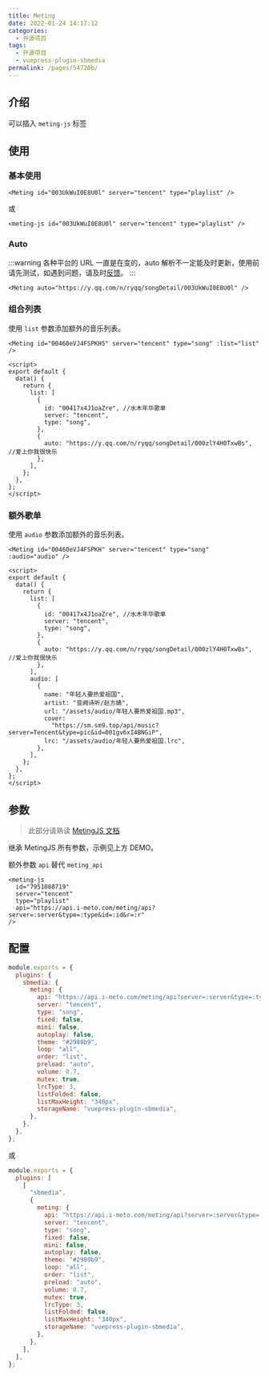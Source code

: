 ```yaml
---
title: Meting
date: 2022-01-24 14:17:12
categories:
  - 开源项目
tags:
  - 开源项目
  - vuepress-plugin-sbmedia
permalink: /pages/54720b/
---
```


## 介绍

可以插入 `meting-js` 标签

## 使用

### 基本使用

<Meting id="003UkWuI0E8U0l" server="tencent" type="song" />

```vue
<Meting id="003UkWuI0E8U0l" server="tencent" type="playlist" />
```

或

```vue
<meting-js id="003UkWuI0E8U0l" server="tencent" type="playlist" />
```

### Auto

<Meting auto="https://y.qq.com/n/ryqq/songDetail/003UkWuI0E8U0l" />

:::warning
各种平台的 URL 一直是在变的，auto 解析不一定能及时更新，使用前请先测试，如遇到问题，请及时[反馈](https://github.com/u2sb/vuepress-plugin-sbmedia/issues)。
:::

```vue
<Meting auto="https://y.qq.com/n/ryqq/songDetail/003UkWuI0E8U0l" />
```

### 组合列表

<Meting id="003UkWuI0E8U0l" server="tencent" type="song" :list="list" />

使用 `list` 参数添加额外的音乐列表。

```vue
<Meting id="00460eVJ4FSPKH5" server="tencent" type="song" :list="list" />

<script>
export default {
  data() {
    return {
      list: [
        {
          id: "00417x4J1oaZre", //水木年华歌单
          server: "tencent",
          type: "song",
        },
        {
          auto: "https://y.qq.com/n/ryqq/songDetail/000zlY4H0TxwBs", //爱上你我很快乐
        },
      ],
    };
  },
};
</script>
```

### 额外歌单

<Meting id="003UkWuI0E8U0l" server="tencent" type="song" :list="list" :audio="audio" />

使用 `audio` 参数添加额外的音乐列表。

```vue
<Meting id="00460eVJ4FSPKH" server="tencent" type="song" :audio="audio" />

<script>
export default {
  data() {
    return {
      list: [
        {
          id: "00417x4J1oaZre", //水木年华歌单
          server: "tencent",
          type: "song",
        },
        {
          auto: "https://y.qq.com/n/ryqq/songDetail/000zlY4H0TxwBs", //爱上你我很快乐
        },
      ],
      audio: [
        {
          name: "年轻人要热爱祖国",
          artist: "音阙诗听/赵方婧",
          url: "/assets/audio/年轻人要热爱祖国.mp3",
          cover:
            "https://sm.sm9.top/api/music?server=Tencent&type=pic&id=001gv6xI4BNGiP",
          lrc: "/assets/audio/年轻人要热爱祖国.lrc",
        },
      ],
    };
  },
};
</script>
```

## 参数

> 此部分请熟读 [MetingJS 文档](https://github.com/metowolf/MetingJS)

继承 MetingJS 所有参数，示例见上方 DEMO。

额外参数 `api` 替代 `meting_api`

```vue
<meting-js
  id="7951088719"
  server="tencent"
  type="playlist"
  api="https://api.i-meto.com/meting/api?server=:server&type=:type&id=:id&r=:r"
/>
```

## 配置

```js
module.exports = {
  plugins: {
    sbmedia: {
      meting: {
        api: "https://api.i-meto.com/meting/api?server=:server&type=:type&id=:id&r=:r",
        server: "tencent",
        type: "song",
        fixed: false,
        mini: false,
        autoplay: false,
        theme: "#2980b9",
        loop: "all",
        order: "list",
        preload: "auto",
        volume: 0.7,
        mutex: true,
        lrcType: 3,
        listFolded: false,
        listMaxHeight: "340px",
        storageName: "vuepress-plugin-sbmedia",
      },
    },
  },
};
```

或

```js
module.exports = {
  plugins: [
    [
      "sbmedia",
      {
        meting: {
          api: "https://api.i-meto.com/meting/api?server=:server&type=:type&id=:id&r=:r",
          server: "tencent",
          type: "song",
          fixed: false,
          mini: false,
          autoplay: false,
          theme: "#2980b9",
          loop: "all",
          order: "list",
          preload: "auto",
          volume: 0.7,
          mutex: true,
          lrcType: 3,
          listFolded: false,
          listMaxHeight: "340px",
          storageName: "vuepress-plugin-sbmedia",
        },
      },
    ],
  ],
};
```

<script>
export default {
  data() {
    return {
      list:[
        {
          id: "003d8H943ip6Uz",
          server: "tencent",
          type: "album",
        },
        {
          auto: "https://y.qq.com/n/ryqq/songDetail/000zlY4H0TxwBs"
        }
      ],
      audio: [
        {
          name: "年轻人要热爱祖国",
          artist: "音阙诗听/赵方婧",
          url: "/assets/audio/年轻人要热爱祖国.mp3",
          cover:
            "https://sm.sm9.top/api/music?server=Tencent&type=pic&id=001gv6xI4BNGiP",
          lrc: "/assets/audio/年轻人要热爱祖国.lrc",
        },
      ],
    };
  },
};
</script>
